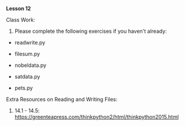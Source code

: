 **Lesson 12**

Class Work:

1. Please complete the following exercises if you haven't already:

- readwrite.py

- filesum.py

- nobeldata.py

- satdata.py

- pets.py

Extra Resources on Reading and Writing Files:

1. 14.1 - 14.5: https://greenteapress.com/thinkpython2/html/thinkpython2015.html
